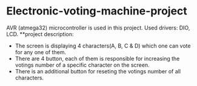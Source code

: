 # Electronic-voting-machine-project

AVR (atmega32) microcontroller is used in this project. Used drivers: DIO, LCD.
**project description:

- The screen is displaying 4 characters(A, B, C & D) which one can vote for any one of them.
- There are 4 button, each of them is responsible for increasing the votings number of a specific character on the screen.
- There is an additional button for reseting the votings number of all characters.
